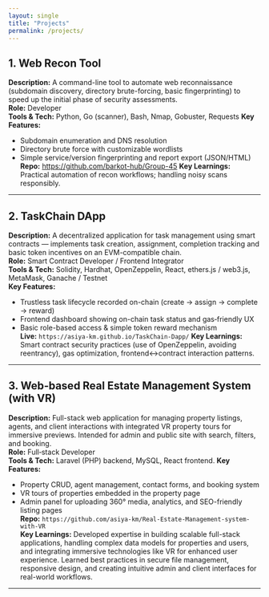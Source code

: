 ```yaml
---
layout: single
title: "Projects"
permalink: /projects/
---
```


## 1. Web Recon Tool
**Description:** A command-line tool to automate web reconnaissance (subdomain discovery, directory brute-forcing, basic fingerprinting) to speed up the initial phase of security assessments.  
**Role:** Developer  
**Tools & Tech:** Python, Go (scanner), Bash, Nmap, Gobuster, Requests
**Key Features:**  
- Subdomain enumeration and DNS resolution  
- Directory brute force with customizable wordlists  
- Simple service/version fingerprinting and report export (JSON/HTML)  
**Repo:** https://github.com/barkot-hub/Group-45
**Key Learnings:** Practical automation of recon workflows; handling noisy scans responsibly.

---

## 2. TaskChain DApp
**Description:** A decentralized application for task management using smart contracts — implements task creation, assignment, completion tracking and basic token incentives on an EVM-compatible chain.  
**Role:** Smart Contract Developer / Frontend Integrator  
**Tools & Tech:** Solidity, Hardhat, OpenZeppelin, React, ethers.js / web3.js, MetaMask, Ganache / Testnet  
**Key Features:**  
- Trustless task lifecycle recorded on-chain (create → assign → complete → reward)  
- Frontend dashboard showing on-chain task status and gas‑friendly UX  
- Basic role-based access & simple token reward mechanism  
**Live:** `https://asiya-km.github.io/TaskChain-Dapp/`
**Key Learnings:** Smart contract security practices (use of OpenZeppelin, avoiding reentrancy), gas optimization, frontend↔contract interaction patterns.

---

## 3. Web‑based Real Estate Management System (with VR)
**Description:** Full-stack web application for managing property listings, agents, and client interactions with integrated VR property tours for immersive previews. Intended for admin and public site with search, filters, and booking.  
**Role:** Full‑stack Developer  
**Tools & Tech:** Laravel (PHP) backend, MySQL, React frontend.
**Key Features:**  
- Property CRUD, agent management, contact forms, and booking system  
- VR tours of properties embedded in the property page  
- Admin panel for uploading 360° media, analytics, and SEO-friendly listing pages  
**Repo:** `https://github.com/asiya-km/Real-Estate-Management-system-with-VR`   
**Key Learnings:** Developed expertise in building scalable full-stack applications, handling complex data models for properties and users, and integrating immersive technologies like VR for enhanced user experience. Learned best practices in secure file management, responsive design, and creating intuitive admin and client interfaces for real-world workflows.

---

